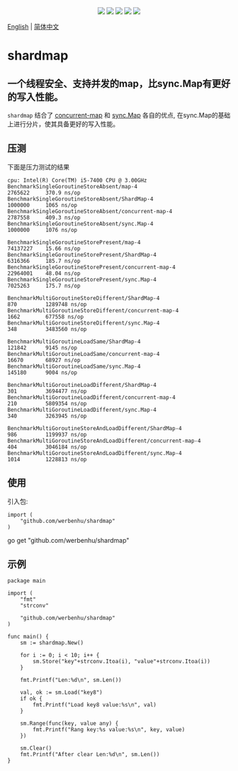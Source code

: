 <div align='center'>
<a href="https://github.com/werbenhu/eventbus/actions"><img src="https://github.com/werbenhu/eventbus/workflows/Go/badge.svg"></a>
<a href="https://goreportcard.com/report/github.com/werbenhu/eventbus"><img src="https://goreportcard.com/badge/github.com/werbenhu/eventbus"></a>
<a href="https://coveralls.io/github/werbenhu/eventbus?branch=master"><img src="https://coveralls.io/repos/github/werbenhu/eventbus/badge.svg?branch=master"></a>   
<a href="https://github.com/werbenhu/eventbus"><img src="https://img.shields.io/github/license/mashape/apistatus.svg"></a>
<a href="https://pkg.go.dev/github.com/werbenhu/eventbus"><img src="https://pkg.go.dev/badge/github.com/werbenhu/eventbus.svg"></a>
</div>


[English](README.md) | [简体中文](README-CN.md)

# shardmap

## 一个线程安全、支持并发的map，比sync.Map有更好的写入性能。

`shardmap` 结合了 [concurrent-map](https://github.com/orcaman/concurrent-map) 和 [sync.Map](https://github.com/golang/go/tree/master/src/sync) 各自的优点, 在sync.Map的基础上进行分片，使其具备更好的写入性能。

## 压测
下面是压力测试的结果
```
cpu: Intel(R) Core(TM) i5-7400 CPU @ 3.00GHz
BenchmarkSingleGoroutineStoreAbsent/map-4                           2765622     370.9 ns/op
BenchmarkSingleGoroutineStoreAbsent/ShardMap-4                      1000000     1065 ns/op
BenchmarkSingleGoroutineStoreAbsent/concurrent-map-4                2787558     409.3 ns/op
BenchmarkSingleGoroutineStoreAbsent/sync.Map-4                      1000000     1076 ns/op

BenchmarkSingleGoroutineStorePresent/map-4                          74137227    15.66 ns/op
BenchmarkSingleGoroutineStorePresent/ShardMap-4                     6316366     185.7 ns/op
BenchmarkSingleGoroutineStorePresent/concurrent-map-4               22964001    48.04 ns/op
BenchmarkSingleGoroutineStorePresent/sync.Map-4                     7025263     175.7 ns/op

BenchmarkMultiGoroutineStoreDifferent/ShardMap-4                    870         1289748 ns/op
BenchmarkMultiGoroutineStoreDifferent/concurrent-map-4              1662        677558 ns/op
BenchmarkMultiGoroutineStoreDifferent/sync.Map-4                    348         3483560 ns/op

BenchmarkMultiGoroutineLoadSame/ShardMap-4                          121842      9145 ns/op
BenchmarkMultiGoroutineLoadSame/concurrent-map-4                    16670       68927 ns/op
BenchmarkMultiGoroutineLoadSame/sync.Map-4                          145180      9004 ns/op

BenchmarkMultiGoroutineLoadDifferent/ShardMap-4                     301         3694477 ns/op
BenchmarkMultiGoroutineLoadDifferent/concurrent-map-4               210         5809354 ns/op
BenchmarkMultiGoroutineLoadDifferent/sync.Map-4                     340         3263945 ns/op

BenchmarkMultiGoroutineStoreAndLoadDifferent/ShardMap-4             986         1199937 ns/op
BenchmarkMultiGoroutineStoreAndLoadDifferent/concurrent-map-4       404         3046184 ns/op
BenchmarkMultiGoroutineStoreAndLoadDifferent/sync.Map-4             1014        1228813 ns/op
```

## 使用

引入包:
```
import (
	"github.com/werbenhu/shardmap"
)
```
go get "github.com/werbenhu/shardmap"

## 示例

```
package main

import (
	"fmt"
	"strconv"

	"github.com/werbenhu/shardmap"
)

func main() {
	sm := shardmap.New()

	for i := 0; i < 10; i++ {
		sm.Store("key"+strconv.Itoa(i), "value"+strconv.Itoa(i))
	}

	fmt.Printf("Len:%d\n", sm.Len())

	val, ok := sm.Load("key8")
	if ok {
		fmt.Printf("Load key8 value:%s\n", val)
	}

	sm.Range(func(key, value any) {
		fmt.Printf("Rang key:%s value:%s\n", key, value)
	})

	sm.Clear()
	fmt.Printf("After clear Len:%d\n", sm.Len())
}

```